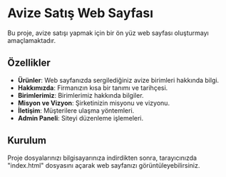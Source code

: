 # Avize Satış Web Sayfası

Bu proje, avize satışı yapmak için bir ön yüz web sayfası oluşturmayı amaçlamaktadır.

## Özellikler

- **Ürünler**: Web sayfanızda sergilediğiniz avize birimleri hakkında bilgi.
- **Hakkımızda**: Firmanızın kısa bir tanımı ve tarihçesi.
- **Birimlerimiz**: Birimlerimiz hakkında bilgiler.
- **Misyon ve Vizyon**: Şirketinizin misyonu ve vizyonu.
- **İletişim**: Müşterilere ulaşma yöntemleri.
- **Admin Paneli**: Siteyi düzenleme işlemeleri.

##  Kurulum
Proje dosyalarınızı bilgisayarınıza indirdikten sonra, tarayıcınızda "index.html" dosyasını açarak web sayfanızı görüntüleyebilirsiniz.
